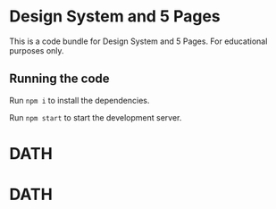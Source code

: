 
  # Design System and 5 Pages

  This is a code bundle for Design System and 5 Pages. For educational purposes only.

  ## Running the code

  Run `npm i` to install the dependencies.

  Run `npm start` to start the development server.
  # DATH
# DATH
